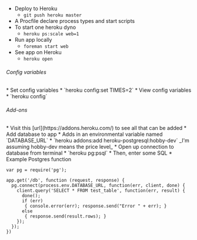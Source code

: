* Deploy to Heroku
	* `git push heroku master`
* A Procfile declare process types and start scripts
* To start one heroku dyno
	* `heroku ps:scale web=1`
* Run app locally
	* `foreman start web`
* See app on Heroku
	* `heroku open`

<h6>Config variables</h6>
* Set config variables
	* `heroku config:set TIMES=2`
* View config variables
	* `heroku config`

<h6>Add-ons</h6>
* Visit this [url](https://addons.heroku.com/) to see all that can be added
* Add database to app
	* Adds in an environmental variable named `DATABASE_URL`
	* `heroku addons:add heroku-postgresql:hobby-dev` _I'm assuming hobby-dev means the price level_
* Open up connection to database from terminal
	* `heroku pg:psql`
	* Then, enter some SQL
* Example Postgres function

	var pg = require('pg');

	app.get('/db', function (request, response) {
	  pg.connect(process.env.DATABASE_URL, function(err, client, done) {
	    client.query('SELECT * FROM test_table', function(err, result) {
	      done();
	      if (err)
	       { console.error(err); response.send("Error " + err); }
	      else
	       { response.send(result.rows); }
	    });
	  });
	})